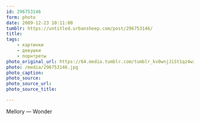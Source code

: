 ```yaml
---
id: 296753146
form: photo
date: 2009-12-23 10:11:00
tumblr: https://untitled.urbansheep.com/post/296753146/
title:
tags:
    - картинки
    - девушки
    - порнтреты
photo_original_url: https://64.media.tumblr.com/tumblr_kv0wnjJiSt1qz4wzio1_1280.jpg
photo: /media/296753146.jpg
photo_caption: 
photo_source:
photo_source_url:
photo_source_title:

---
```


<p>Mellory — Wonder</p>

